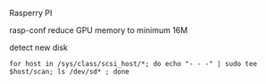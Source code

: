 Rasperry PI

rasp-conf reduce GPU memory to minimum 16M



detect new disk

```
for host in /sys/class/scsi_host/*; do echo "- - -" | sudo tee $host/scan; ls /dev/sd* ; done
```